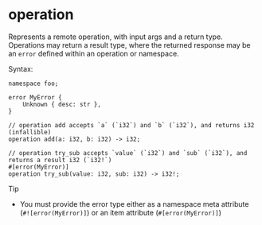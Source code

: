 # operation

Represents a remote operation, with input args and a return type. Operations may return a result type, where the returned response may be an `error` defined within an operation or namespace.

Syntax:

```pld
namespace foo;

error MyError {
    Unknown { desc: str },
}

// operation add accepts `a` (`i32`) and `b` (`i32`), and returns i32 (infallible)
operation add(a: i32, b: i32) -> i32;

// operation try_sub accepts `value` (`i32`) and `sub` (`i32`), and returns a result i32 (`i32!`)
#[error(MyError)]
operation try_sub(value: i32, sub: i32) -> i32!;
```

> [!TIP]
>
> - You must provide the error type either as a namespace meta attribute (`#![error(MyError)]`) or an item attribute (`#[error(MyError)]`)
